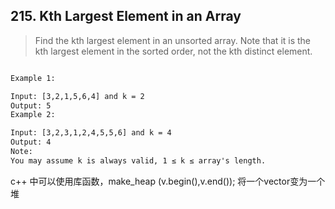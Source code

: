 ## 215. Kth Largest Element in an Array

> Find the kth largest element in an unsorted array. 
> Note that it is the kth largest element in the sorted order, 
> not the kth distinct element.

```html

Example 1:

Input: [3,2,1,5,6,4] and k = 2
Output: 5
Example 2:

Input: [3,2,3,1,2,4,5,5,6] and k = 4
Output: 4
Note: 
You may assume k is always valid, 1 ≤ k ≤ array's length.
```

c++ 中可以使用库函数，make_heap (v.begin(),v.end());
将一个vector变为一个堆
